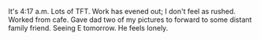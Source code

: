 It's 4:17 a.m. Lots of TFT. Work has evened out; I don't feel as rushed. Worked from cafe. Gave dad two of my pictures to forward to some distant family friend. Seeing E tomorrow. He feels lonely.

